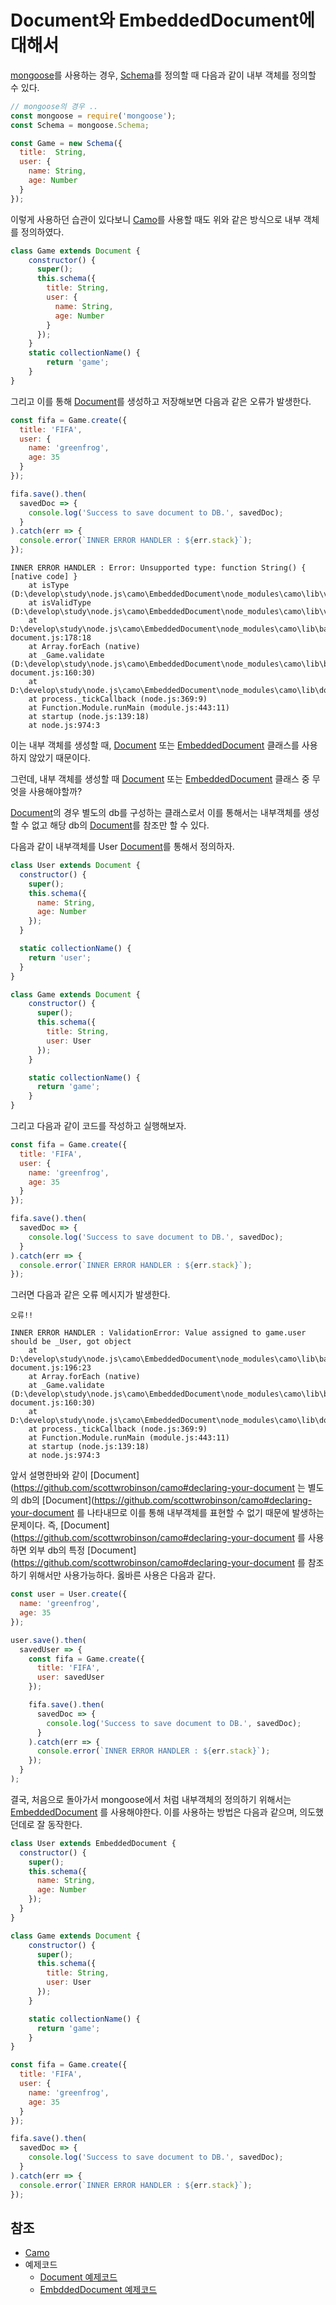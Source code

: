 # Document와 EmbeddedDocument에 대해서

[mongoose](http://mongoosejs.com/)를 사용하는 경우, [Schema](http://mongoosejs.com/docs/guide.html)를 정의할 때 다음과 같이 내부 객체를 정의할 수 있다.

```javascript
// mongoose의 경우 ..
const mongoose = require('mongoose');
const Schema = mongoose.Schema;

const Game = new Schema({
  title:  String,
  user: {
    name: String,
    age: Number
  }
});
```

이렇게 사용하던 습관이 있다보니 [Camo](https://github.com/scottwrobinson/camo)를 사용할 때도 위와 같은 방식으로 내부 객체를 정의하였다.

```javascript
class Game extends Document {
    constructor() {
      super();
      this.schema({
        title: String,
        user: {
          name: String,
          age: Number
        }
      });
    }
    static collectionName() {
        return 'game';
    }
}
```

그리고 이를 통해 [Document](https://github.com/scottwrobinson/camo#declaring-your-document)를 생성하고 저장해보면 다음과 같은 오류가 발생한다.

```javascript
const fifa = Game.create({
  title: 'FIFA',
  user: {
    name: 'greenfrog',
    age: 35
  }
});

fifa.save().then(
  savedDoc => {
    console.log('Success to save document to DB.', savedDoc);
  }
).catch(err => {
  console.error(`INNER ERROR HANDLER : ${err.stack}`);
});
```
```
INNER ERROR HANDLER : Error: Unsupported type: function String() { [native code] }
    at isType (D:\develop\study\node.js\camo\EmbeddedDocument\node_modules\camo\lib\validate.js:79:15)
    at isValidType (D:\develop\study\node.js\camo\EmbeddedDocument\node_modules\camo\lib\validate.js:121:12)
    at D:\develop\study\node.js\camo\EmbeddedDocument\node_modules\camo\lib\base-document.js:178:18
    at Array.forEach (native)
    at _Game.validate (D:\develop\study\node.js\camo\EmbeddedDocument\node_modules\camo\lib\base-document.js:160:30)
    at D:\develop\study\node.js\camo\EmbeddedDocument\node_modules\camo\lib\document.js:68:18
    at process._tickCallback (node.js:369:9)
    at Function.Module.runMain (module.js:443:11)
    at startup (node.js:139:18)
    at node.js:974:3
```

이는 내부 객체를 생성할 때, [Document](https://github.com/scottwrobinson/camo#declaring-your-document) 또는 [EmbeddedDocument](https://github.com/scottwrobinson/camo#embedded-documents) 클래스를 사용하지 않았기 때문이다.

그런데, 내부 객체를 생성할 때 [Document](https://github.com/scottwrobinson/camo#declaring-your-document) 또는 [EmbeddedDocument](https://github.com/scottwrobinson/camo#embedded-documents) 클래스 중 무엇을 사용해야할까?

[Document](https://github.com/scottwrobinson/camo#declaring-your-document)의 경우 별도의 db를 구성하는 클래스로서 이를 통해서는 내부객체를 생성할 수 없고 해당 db의 [Document](https://github.com/scottwrobinson/camo#declaring-your-document)를 참조만 할 수 있다.

다음과 같이 내부객체를 User [Document](https://github.com/scottwrobinson/camo#declaring-your-document)를 통해서 정의하자.

```javascript
class User extends Document {
  constructor() {
    super();
    this.schema({
      name: String,
      age: Number
    });
  }

  static collectionName() {
    return 'user';
  }
}

class Game extends Document {
    constructor() {
      super();
      this.schema({
        title: String,
        user: User
      });
    }

    static collectionName() {
      return 'game';
    }
}
```

그리고 다음과 같이 코드를 작성하고 실행해보자.

```javascript
const fifa = Game.create({
  title: 'FIFA',
  user: {
    name: 'greenfrog',
    age: 35
  }
});

fifa.save().then(
  savedDoc => {
    console.log('Success to save document to DB.', savedDoc);
  }
).catch(err => {
  console.error(`INNER ERROR HANDLER : ${err.stack}`);
});
```
그러면 다음과 같은 오류 메시지가 발생한다.

```
오류!!

INNER ERROR HANDLER : ValidationError: Value assigned to game.user should be _User, got object
    at D:\develop\study\node.js\camo\EmbeddedDocument\node_modules\camo\lib\base-document.js:196:23
    at Array.forEach (native)
    at _Game.validate (D:\develop\study\node.js\camo\EmbeddedDocument\node_modules\camo\lib\base-document.js:160:30)
    at D:\develop\study\node.js\camo\EmbeddedDocument\node_modules\camo\lib\document.js:68:18
    at process._tickCallback (node.js:369:9)
    at Function.Module.runMain (module.js:443:11)
    at startup (node.js:139:18)
    at node.js:974:3
```

앞서 설명한바와 같이 [Document](https://github.com/scottwrobinson/camo#declaring-your-document 는 별도의 db의 [Document](https://github.com/scottwrobinson/camo#declaring-your-document 를 나타내므로 이를 통해 내부객체를 표현할 수 없기 때문에 발생하는 문제이다. 즉, [Document](https://github.com/scottwrobinson/camo#declaring-your-document 를 사용하면 외부 db의 특정 [Document](https://github.com/scottwrobinson/camo#declaring-your-document 를 참조하기 위해서만 사용가능하다. 옳바른 사용은 다음과 같다.

```javascript
const user = User.create({
  name: 'greenfrog',
  age: 35
});

user.save().then(
  savedUser => {
    const fifa = Game.create({
      title: 'FIFA',
      user: savedUser
    });

    fifa.save().then(
      savedDoc => {
        console.log('Success to save document to DB.', savedDoc);
      }
    ).catch(err => {
      console.error(`INNER ERROR HANDLER : ${err.stack}`);
    });
  }
);
```

결국, 처음으로 돌아가서 mongoose에서 처럼 내부객체의 정의하기 위해서는 [EmbeddedDocument](https://github.com/scottwrobinson/camo#embedded-documents) 를 사용해야한다. 이를 사용하는 방법은 다음과 같으며, 의도했던데로 잘 동작한다.

```javascript
class User extends EmbeddedDocument {
  constructor() {
    super();
    this.schema({
      name: String,
      age: Number
    });
  }
}

class Game extends Document {
    constructor() {
      super();
      this.schema({
        title: String,
        user: User
      });
    }

    static collectionName() {
      return 'game';
    }
}

const fifa = Game.create({
  title: 'FIFA',
  user: {
    name: 'greenfrog',
    age: 35
  }
});

fifa.save().then(
  savedDoc => {
    console.log('Success to save document to DB.', savedDoc);
  }
).catch(err => {
  console.error(`INNER ERROR HANDLER : ${err.stack}`);
});
```

## 참조

* [Camo](https://github.com/scottwrobinson/camo)
* 예제코드
  * [Document 예제코드](./src/ex_document.js)
  * [EmbddedDocument 예제코드](./src/ex_embeddedDocument.js)

